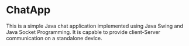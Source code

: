 # ChatApp
This is a simple Java chat application implemented using Java Swing and Java Socket Programming. It is capable to provide client-Server communication on a standalone device.
